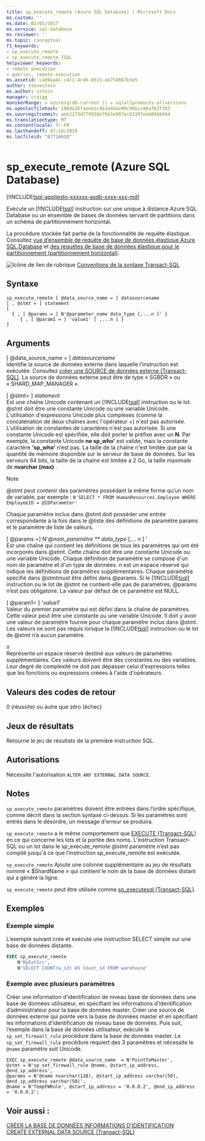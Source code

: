 ```yaml
---
title: sp_execute_remote (Azure SQL Database) | Microsoft Docs
ms.custom: ''
ms.date: 02/01/2017
ms.service: sql-database
ms.reviewer: ''
ms.topic: conceptual
f1_keywords:
- sp_execute_remote
- sp_execute_remote_TSQL
helpviewer_keywords:
- remote execution
- queries, remote execution
ms.assetid: ca89aa4c-c4c1-4c46-8515-a6754667b3e5
author: stevestein
ms.author: sstein
manager: craigg
monikerRange: = azuresqldb-current || = sqlallproducts-allversions
ms.openlocfilehash: 100da3bfaeee1c4b1e4dae00c96bcc08a763f3b3
ms.sourcegitcommit: aeb2273d779930e76b3e907ec03397eab0866494
ms.translationtype: MT
ms.contentlocale: fr-FR
ms.lasthandoff: 07/10/2019
ms.locfileid: "67716610"
---
```

# <a name="spexecuteremote-azure-sql-database"></a>sp_execute_remote (Azure SQL Database)
[!INCLUDE[tsql-appliesto-xxxxxx-asdb-xxxx-xxx-md](../../includes/tsql-appliesto-xxxxxx-asdb-xxxx-xxx-md.md)]

  Exécute un [!INCLUDE[tsql](../../includes/tsql-md.md)] instruction sur une unique à distance Azure SQL Database ou un ensemble de bases de données servant de partitions dans un schéma de partitionnement horizontal.  
  
 La procédure stockée fait partie de la fonctionnalité de requête élastique.  Consultez [vue d’ensemble de requête de base de données élastique Azure SQL Database](https://azure.microsoft.com/documentation/articles/sql-database-elastic-query-overview/) et [des requêtes de base de données élastique pour le partitionnement (partitionnement horizontal)](https://azure.microsoft.com/documentation/articles/sql-database-elastic-query-horizontal-partitioning/).  
  
 ![Icône de lien de rubrique](../../database-engine/configure-windows/media/topic-link.gif "Icône lien de rubrique") [Conventions de la syntaxe Transact-SQL](../../t-sql/language-elements/transact-sql-syntax-conventions-transact-sql.md)  
  
## <a name="syntax"></a>Syntaxe  
  
```  
sp_execute_remote [ @data_source_name = ] datasourcename  
[ , @stmt = ] statement  
[   
  { , [ @params = ] N'@parameter_name data_type [,...n ]' }   
     { , [ @param1 = ] 'value1' [ ,...n ] }  
]  
```  
  
## <a name="arguments"></a>Arguments  
 [ \@data_source_name = ] *datasourcename*  
 Identifie la source de données externe dans laquelle l’instruction est exécutée. Consultez [créer une SOURCE de données externe &#40;Transact-SQL&#41;](../../t-sql/statements/create-external-data-source-transact-sql.md). La source de données externe peut être de type « SGBDR » ou « SHARD_MAP_MANAGER ».  
  
 [ \@stmt= ] *statement*  
 Est une chaîne Unicode contenant un [!INCLUDE[tsql](../../includes/tsql-md.md)] instruction ou le lot. \@stmt doit être une constante Unicode ou une variable Unicode. L'utilisation d'expressions Unicode plus complexes (comme la concaténation de deux chaînes avec l'opérateur +) n'est pas autorisée. L'utilisation de constantes de caractères n'est pas autorisée. Si une constante Unicode est spécifiée, elle doit porter le préfixe avec un **N**. Par exemple, la constante Unicode **ne sp_who'** est valide, mais la constante caractère **'sp_who'** n’est pas. La taille de la chaîne n'est limitée que par la quantité de mémoire disponible sur le serveur de base de données. Sur les serveurs 64 bits, la taille de la chaîne est limitée à 2 Go, la taille maximale de **nvarchar (max)** .  
  
> [!NOTE]  
>  \@stmt peut contenir des paramètres possédant la même forme qu’un nom de variable, par exemple : `N'SELECT * FROM HumanResources.Employee WHERE EmployeeID = @IDParameter'`  
  
 Chaque paramètre inclus dans \@stmt doit posséder une entrée correspondante à la fois dans le \@liste des définitions de paramètre params et le paramètre de liste de valeurs.  
  
 [ \@params =] N'\@*nom_paramètre ** data_type* [,... *n* ] '  
 Est une chaîne qui contient les définitions de tous les paramètres qui ont été incorporés dans \@stmt. Cette chaîne doit être une constante Unicode ou une variable Unicode. Chaque définition de paramètre se compose d'un nom de paramètre et d'un type de données. *n* est un espace réservé qui indique les définitions de paramètres supplémentaires. Chaque paramètre spécifié dans \@stmtmust être défini dans \@params. Si le [!INCLUDE[tsql](../../includes/tsql-md.md)] instruction ou le lot de \@stmt ne contient-elle pas de paramètres, \@params n’est pas obligatoire. La valeur par défaut de ce paramètre est NULL.  
  
 [ \@param1= ] '*value1*'  
 Valeur du premier paramètre qui est défini dans la chaîne de paramètres. Cette valeur peut être une constante ou une variable Unicode. Il doit y avoir une valeur de paramètre fournie pour chaque paramètre inclus dans \@stmt. Les valeurs ne sont pas requis lorsque la [!INCLUDE[tsql](../../includes/tsql-md.md)] instruction ou le lot de \@stmt n’a aucun paramètre.  
  
 *n*  
 Représente un espace réservé destiné aux valeurs de paramètres supplémentaires. Ces valeurs doivent être des constantes ou des variables. Leur degré de complexité ne doit pas dépasser celui d'expressions telles que les fonctions ou expressions créées à l'aide d'opérateurs.  
  
## <a name="return-code-values"></a>Valeurs des codes de retour  
 0 (réussite) ou autre que zéro (échec)  
  
## <a name="result-sets"></a>Jeux de résultats  
 Retourne le jeu de résultats de la première instruction SQL.  
  
## <a name="permissions"></a>Autorisations  
 Nécessite l'autorisation `ALTER ANY EXTERNAL DATA SOURCE`.  
  
## <a name="remarks"></a>Notes  
 `sp_execute_remote` paramètres doivent être entrées dans l’ordre spécifique, comme décrit dans la section syntaxe ci-dessus. Si les paramètres sont entrés dans le désordre, un message d'erreur se produira.  
  
 `sp_execute_remote` a le même comportement que [EXECUTE &#40;Transact-SQL&#41; ](../../t-sql/language-elements/execute-transact-sql.md) en ce qui concerne les lots et la portée des noms. L’instruction Transact-SQL ou un lot dans le sp_execute_remote  *\@stmt* paramètre n’est pas compilé jusqu'à ce que l’instruction sp_execute_remote est exécutée.  
  
 `sp_execute_remote` Ajoute une colonne supplémentaire au jeu de résultats nommé « $ShardName » qui contient le nom de la base de données distant qui a généré la ligne.  
  
 `sp_execute_remote` peut être utilisée comme [sp_executesql &#40;Transact-SQL&#41;](../../relational-databases/system-stored-procedures/sp-executesql-transact-sql.md).  
  
## <a name="examples"></a>Exemples  
### <a name="simple-example"></a>Exemple simple  
 L’exemple suivant crée et exécute une instruction SELECT simple sur une base de données distante.  
  
```sql  
EXEC sp_execute_remote  
    N'MyExtSrc',  
    N'SELECT COUNT(w_id) AS Count_id FROM warehouse'   
```  
  
### <a name="example-with-multiple-parameters"></a>Exemple avec plusieurs paramètres  
Créer une information d’identification de niveau base de données dans une base de données utilisateur, en spécifiant les informations d’identification d’administrateur pour la base de données master. Créer une source de données externe qui pointe vers la base de données master et en spécifiant les informations d’identification de niveau base de données. Puis suit, l’exemple dans la base de données utilisateur, exécute le `sp_set_firewall_rule` procédure dans la base de données master. Le `sp_set_firewall_rule` procédure requiert des 3 paramètres et nécessite le `@name` paramètre soit Unicode.

```
EXEC sp_execute_remote @data_source_name  = N'PointToMaster', 
@stmt = N'sp_set_firewall_rule @name, @start_ip_address, @end_ip_address', 
@params = N'@name nvarchar(128), @start_ip_address varchar(50), @end_ip_address varchar(50)',
@name = N'TempFWRule', @start_ip_address = '0.0.0.2', @end_ip_address = '0.0.0.2';
```

## <a name="see-also"></a>Voir aussi :

[CRÉER LA BASE DE DONNÉES INFORMATIONS D’IDENTIFICATION](../../t-sql/statements/create-database-scoped-credential-transact-sql.md)  
[CREATE EXTERNAL DATA SOURCE (Transact-SQL)](../../t-sql/statements/create-external-data-source-transact-sql.md)  
    
